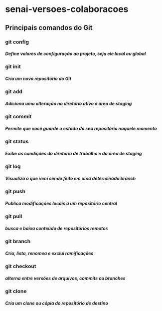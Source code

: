 # senai-versoes-colaboracoes
## Principais comandos do Git
### git config
##### Define valores de configuração ao projeto, seja ele local ou global
### git init
##### Cria um novo repositório do Git
### git add
##### Adiciona uma alteração no diretório ativo à área de staging
### git commit
##### Permite que você guarde o estado do seu repositório naquele momento
### git status
##### Exibe as condições do diretório de trabalho e da área de staging
### git log
##### Visualiza o que vem sendo feito em uma determinada branch
### git push
##### Publica modificações locais a um repositório central
### git pull
##### busca e baixa conteúdo de repositórios remotos
### git branch
##### Cria, lista, renomea e exclui ramificações
### git checkout
##### alterna entre versões de arquivos, commits ou branches
### git clone
##### Cria um clone ou cópia do repositório de destino
